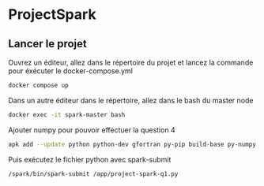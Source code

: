 # ProjectSpark
## Lancer le projet

Ouvrez un éditeur, allez dans le répertoire du projet et lancez la commande pour éxécuter
le docker-compose.yml

````bash
docker compose up
````

Dans un autre éditeur dans le répertoire, allez dans le bash du master node

````bash
docker exec -it spark-master bash
````

Ajouter numpy pour pouvoir effectuer la question 4

````bash
apk add --update python python-dev gfortran py-pip build-base py-numpy sur le master
````

Puis exécutez le fichier python avec spark-submit

````bash
/spark/bin/spark-submit /app/project-spark-q1.py
````
